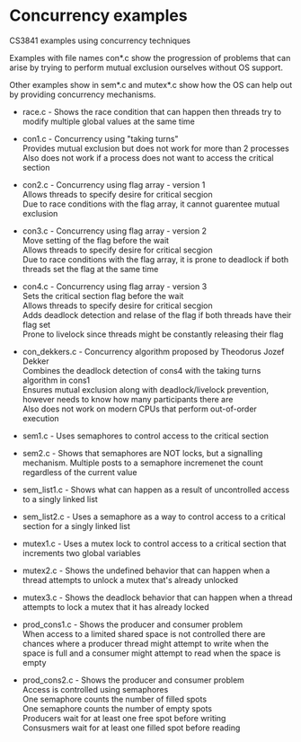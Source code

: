 # Concurrency examples

CS3841 examples using concurrency techniques

Examples with file names con\*.c show the progression of problems that can arise by trying to perform mutual exclusion ourselves without OS support.

Other examples show in sem\*.c and mutex\*.c show how the OS can help out by providing concurrency mechanisms.

* race.c - Shows the race condition that can happen then threads try to modify multiple global values at the same time

* con1.c - Concurrency using "taking turns"  
Provides mutual exclusion but does not work for more than 2 processes  
Also does not work if a process does not want to access the critical section

* con2.c - Concurrency using flag array - version 1  
Allows threads to specify desire for critical secgion  
Due to race conditions with the flag array, it cannot guarentee mutual exclusion

* con3.c - Concurrency using flag array - version 2  
Move setting of the flag before the wait  
Allows threads to specify desire for critical secgion  
Due to race conditions with the flag array, it is prone to deadlock if both threads set the flag at the same time

* con4.c - Concurrency using flag array - version 3  
Sets the critical section flag before the wait  
Allows threads to specify desire for critical secgion  
Adds deadlock detection and relase of the flag if both threads have their flag set  
Prone to livelock since threads might be constantly releasing their flag

* con\_dekkers.c - Concurrency algorithm proposed by Theodorus Jozef Dekker  
Combines the deadlock detection of cons4 with the taking turns algorithm in cons1  
Ensures mutual exclusion along with deadlock/livelock prevention, however needs to know how many participants there are  
Also does not work on modern CPUs that perform out-of-order execution

* sem1.c - Uses semaphores to control access to the critical section

* sem2.c - Shows that semaphores are NOT locks, but a signalling mechanism.  Multiple posts to a semaphore incremenet the count regardless of the current value

* sem\_list1.c - Shows what can happen as a result of uncontrolled access to a singly linked list

* sem\_list2.c - Uses a semaphore as a way to control access to a critical section for a singly linked list

* mutex1.c - Uses a mutex lock to control access to a critical section that increments two global variables

* mutex2.c - Shows the undefined behavior that can happen when a thread attempts to unlock a mutex that's already unlocked

* mutex3.c - Shows the deadlock behavior that can happen when a thread attempts to lock a mutex that it has already locked

* prod\_cons1.c - Shows the producer and consumer problem  
When access to a limited shared space is not controlled there are chances where a producer thread might attempt to write when the space is full and a consumer might attempt to read when the space is empty

* prod\_cons2.c - Shows the producer and consumer problem  
Access is controlled using semaphores  
One semaphore counts the number of filled spots  
One semaphore counts the number of empty spots  
Producers wait for at least one free spot before writing  
Consusmers wait for at least one filled spot before reading
